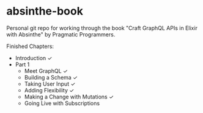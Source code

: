 # absinthe-book

Personal git repo for working through the book "Craft GraphQL APIs in Elixir with Absinthe" by Pragmatic Programmers.

Finished Chapters:

 * Introduction ✓
 * Part 1 
   * Meet GraphQL ✓
   * Building a Schema ✓
   * Taking User Input ✓
   * Adding Flexibility ✓
   * Making a Change with Mutations ✓
   * Going Live with Subscriptions
